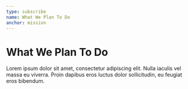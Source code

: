 ```yaml
---
type: subscribe
name: What We Plan To Do
anchor: mission
---
```


# What We Plan To Do

Lorem ipsum dolor sit amet, consectetur adipiscing elit. Nulla iaculis vel massa eu viverra. Proin dapibus eros luctus dolor sollicitudin, eu feugiat eros bibendum.
